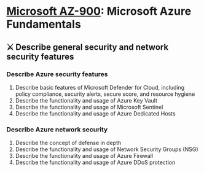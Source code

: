 # [Microsoft AZ-900](az-900-index.md): Microsoft Azure Fundamentals

## ⚔️ Describe general security and network security features

### Describe Azure security features
1. Describe basic features of Microsoft Defender for Cloud, including policy compliance, security alerts, secure score, and resource hygiene
2. Describe the functionality and usage of Azure Key Vault
3. Describe the functionality and usage of Microsoft Sentinel
4. Describe the functionality and usage of Azure Dedicated Hosts

### Describe Azure network security
1. Describe the concept of defense in depth
2. Describe the functionality and usage of Network Security Groups (NSG)
3. Describe the functionality and usage of Azure Firewall
4. Describe the functionality and usage of Azure DDoS protection
